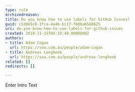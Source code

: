```yaml
---
type: rule
archivedreason: 
title: Do you know how to use labels for GitHub Issues?
guid: c530e5c8-1fca-4a4b-bc17-fb0ba65b8625
uri: do-you-know-how-to-use-labels-for-github-issues
created: 2019-11-15T04:19:40.0000000Z
authors:
- title: Adam Cogan
  url: https://ssw.com.au/people/adam-cogan
- title: Andreas Lengkeek
  url: https://ssw.com.au/people/andreas-lengkeek
related: []
redirects: []

---
```



Enter Intro Text
<br><excerpt class='endintro'></excerpt><br>




